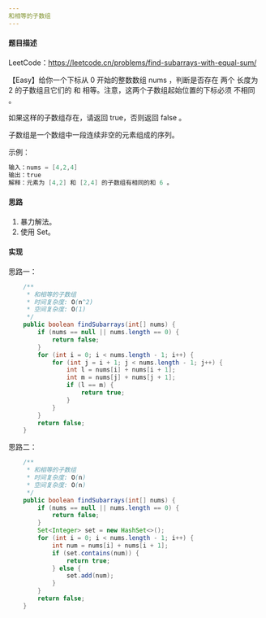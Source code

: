 ```yaml
---
和相等的子数组
---
```


#### 题目描述

LeetCode：https://leetcode.cn/problems/find-subarrays-with-equal-sum/

【Easy】给你一个下标从 0 开始的整数数组 nums ，判断是否存在 两个 长度为 2 的子数组且它们的 和 相等。注意，这两个子数组起始位置的下标必须 不相同 。

如果这样的子数组存在，请返回 true，否则返回 false 。

子数组是一个数组中一段连续非空的元素组成的序列。

示例：

```java
输入：nums = [4,2,4]
输出：true
解释：元素为 [4,2] 和 [2,4] 的子数组有相同的和 6 。
```

#### 思路

1. 暴力解法。
2. 使用 Set。

#### 实现

思路一：

```java
    /**
     * 和相等的子数组
     * 时间复杂度: O(n^2)
     * 空间复杂度: O(1)
     */
    public boolean findSubarrays(int[] nums) {
        if (nums == null || nums.length == 0) {
            return false;
        }
        for (int i = 0; i < nums.length - 1; i++) {
            for (int j = i + 1; j < nums.length - 1; j++) {
                int l = nums[i] + nums[i + 1];
                int m = nums[j] + nums[j + 1];
                if (l == m) {
                    return true;
                }
            }
        }
        return false;
    }
```

思路二：

```java
    /**
     * 和相等的子数组
     * 时间复杂度: O(n)
     * 空间复杂度: O(n)
     */
    public boolean findSubarrays(int[] nums) {
        if (nums == null || nums.length == 0) {
            return false;
        }
        Set<Integer> set = new HashSet<>();
        for (int i = 0; i < nums.length - 1; i++) {
            int num = nums[i] + nums[i + 1];
            if (set.contains(num)) {
                return true;
            } else {
                set.add(num);
            }
        }
        return false;
    }
```


